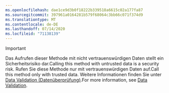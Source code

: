 ```yaml
---
ms.openlocfilehash: dae1ce9d3b0f18222b339518a6615c02a177fa87
ms.sourcegitcommit: 397961a0164281b579f68064c3bb66c071f374d9
ms.translationtype: MT
ms.contentlocale: de-DE
ms.lasthandoff: 07/14/2020
ms.locfileid: "71138139"
---
```

> [!IMPORTANT]
> <span data-ttu-id="8b90e-101">Das Aufrufen dieser Methode mit nicht vertrauenswürdigen Daten stellt ein Sicherheitsrisiko dar.</span><span class="sxs-lookup"><span data-stu-id="8b90e-101">Calling this method with untrusted data is a security risk.</span></span> <span data-ttu-id="8b90e-102">Rufen Sie diese Methode nur mit vertrauenswürdigen Daten auf.</span><span class="sxs-lookup"><span data-stu-id="8b90e-102">Call this method only with trusted data.</span></span> <span data-ttu-id="8b90e-103">Weitere Informationen finden Sie unter [Data Validation (Datenüberprüfung)](https://www.owasp.org/index.php/Data_Validation).</span><span class="sxs-lookup"><span data-stu-id="8b90e-103">For more information, see [Data Validation](https://www.owasp.org/index.php/Data_Validation).</span></span>